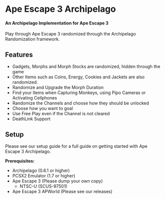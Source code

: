 Ape Escape 3 Archipelago
========================
#### An Archipelago Implementation for Ape Escape 3

Play through Ape Escape 3 randomized through the Archipelago Randomization framework.

Features
--------
- Gadgets, Morphs and Morph Stocks are randomized, hidden through the game
- Other Items such as Coins, Energy, Cookies and Jackets are also randomized.
- Randomize and Upgrade the Morph Duration
- Find your Items when Capturing Monkeys, using Pipo Cameras or Activating Cellphones
- Randomize the Channels and choose how they should be unlocked
- Choose how you want to goal
- Use Free Play even if the Channel is not cleared
- DeathLink Support

Setup
-----
Please see our setup guide for a full guide on getting started with Ape Escape 3 Archipelago.

**Prerequisites:**
- Archipelago (0.6.1 or higher)
- PCSX2 Emulator (1.7 or higher)
- Ape Escape 3 (Please dump your own copy)
    - NTSC-U (SCUS-97501)
- Ape Escape 3 APWorld (Please see our releases)